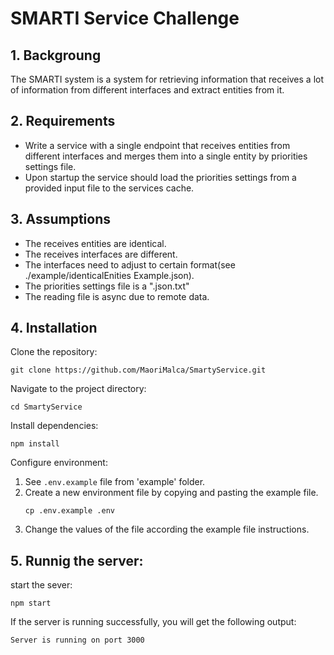 # SMARTI Service Challenge

## 1. Backgroung
The SMARTI system is a system for retrieving information
that receives a lot of information from different interfaces and extract entities from it.

## 2. Requirements
- Write a service with a single endpoint that receives entities from different interfaces and merges them into a single entity by priorities settings file.
- Upon startup the service should load the priorities settings from a provided input file to the services cache.

## 3. Assumptions
- The receives entities are identical.
- The receives interfaces are different.
- The interfaces need to adjust to certain format(see ./example/identicalEnities Example.json).
- The priorities settings file is a ".json.txt"
- The reading file is async due to remote data.

## 4. Installation

Clone the repository:
```
git clone https://github.com/MaoriMalca/SmartyService.git
```
Navigate to the project directory:
```
cd SmartyService
```
Install dependencies:
```
npm install
```
Configure environment:

1.  See `.env.example` file from 'example' folder.
2.  Create a new environment file by copying and pasting the example file. 
    ```
    cp .env.example .env
    ```
3.  Change the values of the file according the example file instructions.

## 5. Runnig the server:

start the sever:
```
npm start
```
If the server is running successfully, you will get the following output:

```
Server is running on port 3000
``````



